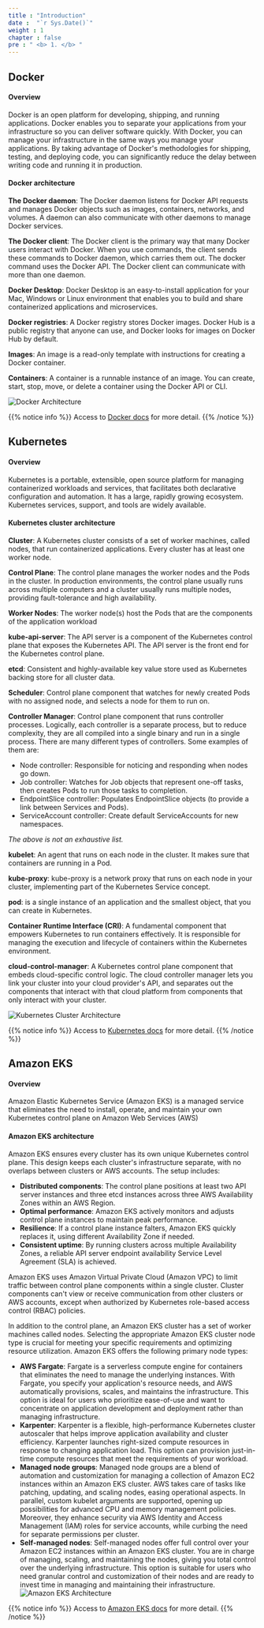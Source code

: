 ```yaml
---
title : "Introduction"
date :  "`r Sys.Date()`" 
weight : 1 
chapter : false
pre : " <b> 1. </b> "
---
```

## Docker
#### Overview
Docker is an open platform for developing, shipping, and running applications. Docker enables you to separate your applications from your infrastructure so you can deliver software quickly. With Docker, you can manage your infrastructure in the same ways you manage your applications. By taking advantage of Docker's methodologies for shipping, testing, and deploying code, you can significantly reduce the delay between writing code and running it in production.

#### Docker architecture
**The Docker daemon**: The Docker daemon listens for Docker API requests and manages Docker objects such as images, containers, networks, and volumes. A daemon can also communicate with other daemons to manage Docker services.

**The Docker client**: The Docker client is the primary way that many Docker users interact with Docker. When you use commands, the client sends these commands to Docker daemon, which carries them out. The docker command uses the Docker API. The Docker client can communicate with more than one daemon.

**Docker Desktop**: Docker Desktop is an easy-to-install application for your Mac, Windows or Linux environment that enables you to build and share containerized applications and microservices.

**Docker registries**: A Docker registry stores Docker images. Docker Hub is a public registry that anyone can use, and Docker looks for images on Docker Hub by default.

**Images**: An image is a read-only template with instructions for creating a Docker container.

**Containers**: A container is a runnable instance of an image. You can create, start, stop, move, or delete a container using the Docker API or CLI.

![Docker Architecture](../images/1.introduction/1.1.dockerarch.png?pc=90pt)

{{% notice info %}}
Access to [Docker docs](https://docs.docker.com/) for more detail.
{{% /notice %}}
## Kubernetes
#### Overview
Kubernetes is a portable, extensible, open source platform for managing containerized workloads and services, that facilitates both declarative configuration and automation. It has a large, rapidly growing ecosystem. Kubernetes services, support, and tools are widely available.

#### Kubernetes cluster architecture
**Cluster**: A Kubernetes cluster consists of a set of worker machines, called nodes, that run containerized applications. Every cluster has at least one worker node.

**Control Plane**: The control plane manages the worker nodes and the Pods in the cluster. In production environments, the control plane usually runs across multiple computers and a cluster usually runs multiple nodes, providing fault-tolerance and high availability.

**Worker Nodes**: The worker node(s) host the Pods that are the components of the application workload

**kube-api-server**: The API server is a component of the Kubernetes control plane that exposes the Kubernetes API. The API server is the front end for the Kubernetes control plane.

**etcd**: Consistent and highly-available key value store used as Kubernetes backing store for all cluster data.

**Scheduler**: Control plane component that watches for newly created Pods with no assigned node, and selects a node for them to run on.

**Controller Manager**: Control plane component that runs controller processes. Logically, each controller is a separate process, but to reduce complexity, they are all compiled into a single binary and run in a single process. There are many different types of controllers. Some examples of them are:
- Node controller: Responsible for noticing and responding when nodes go down.
- Job controller: Watches for Job objects that represent one-off tasks, then creates Pods to run those tasks to completion.
- EndpointSlice controller: Populates EndpointSlice objects (to provide a link between Services and Pods).
- ServiceAccount controller: Create default ServiceAccounts for new namespaces.

*The above is not an exhaustive list.*

**kubelet**: An agent that runs on each node in the cluster. It makes sure that containers are running in a Pod.

**kube-proxy**: kube-proxy is a network proxy that runs on each node in your cluster, implementing part of the Kubernetes Service concept.

**pod**: is a single instance of an application and the smallest object, that you can create in Kubernetes.

**Container Runtime Interface (CRI)**: A fundamental component that empowers Kubernetes to run containers effectively. It is responsible for managing the execution and lifecycle of containers within the Kubernetes environment.

**cloud-control-manager**: A Kubernetes control plane component that embeds cloud-specific control logic. The cloud controller manager lets you link your cluster into your cloud provider's API, and separates out the components that interact with that cloud platform from components that only interact with your cluster.

![Kubernetes Cluster Architecture](../images/1.introduction/1.2.k8sarch.png?pc=90pt)

{{% notice info %}}
Access to [Kubernetes docs](https://kubernetes.io/docs) for more detail.
{{% /notice %}}


## Amazon EKS
#### Overview
Amazon Elastic Kubernetes Service (Amazon EKS) is a managed service that eliminates the need to install, operate, and maintain your own Kubernetes control plane on Amazon Web Services (AWS)

#### Amazon EKS architecture

Amazon EKS ensures every cluster has its own unique Kubernetes control plane. This design keeps each cluster's infrastructure separate, with no overlaps between clusters or AWS accounts. The setup includes:
- **Distributed components**: The control plane positions at least two API server instances and three etcd instances across three AWS Availability Zones within an AWS Region.
- **Optimal performance**: Amazon EKS actively monitors and adjusts control plane instances to maintain peak performance.
- **Resilience**: If a control plane instance falters, Amazon EKS quickly replaces it, using different Availability Zone if needed.
- **Consistent uptime**: By running clusters across multiple Availability Zones, a reliable API server endpoint availability Service Level Agreement (SLA) is achieved.

Amazon EKS uses Amazon Virtual Private Cloud (Amazon VPC) to limit traffic between control plane components within a single cluster. Cluster components can't view or receive communication from other clusters or AWS accounts, except when authorized by Kubernetes role-based access control (RBAC) policies.

In addition to the control plane, an Amazon EKS cluster has a set of worker machines called nodes. Selecting the appropriate Amazon EKS cluster node type is crucial for meeting your specific requirements and optimizing resource utilization. Amazon EKS offers the following primary node types:
- **AWS Fargate**: Fargate is a serverless compute engine for containers that eliminates the need to manage the underlying instances. With Fargate, you specify your application's resource needs, and AWS automatically provisions, scales, and maintains the infrastructure. This option is ideal for users who prioritize ease-of-use and want to concentrate on application development and deployment rather than managing infrastructure.
- **Karpenter**: Karpenter is a flexible, high-performance Kubernetes cluster autoscaler that helps improve application availability and cluster efficiency. Karpenter launches right-sized compute resources in response to changing application load. This option can provision just-in-time compute resources that meet the requirements of your workload.
- **Managed node groups**: Managed node groups are a blend of automation and customization for managing a collection of Amazon EC2 instances within an Amazon EKS cluster. AWS takes care of tasks like patching, updating, and scaling nodes, easing operational aspects. In parallel, custom kubelet arguments are supported, opening up possibilities for advanced CPU and memory management policies. Moreover, they enhance security via AWS Identity and Access Management (IAM) roles for service accounts, while curbing the need for separate permissions per cluster.
- **Self-managed nodes**: Self-managed nodes offer full control over your Amazon EC2 instances within an Amazon EKS cluster. You are in charge of managing, scaling, and maintaining the nodes, giving you total control over the underlying infrastructure. This option is suitable for users who need granular control and customization of their nodes and are ready to invest time in managing and maintaining their infrastructure.
![Amazon EKS Architecture](../images/1.introduction/1.3.eksarch.png?pc=90pt)

{{% notice info %}}
Access to [Amazon EKS docs](https://docs.aws.amazon.com/eks/latest/userguide/) for more detail.
{{% /notice %}}
